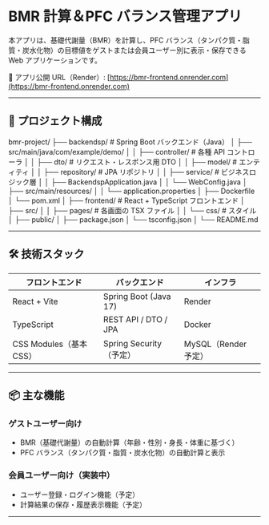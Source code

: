 # BMR 計算＆PFC バランス管理アプリ

本アプリは、基礎代謝量（BMR）を計算し、PFC バランス（タンパク質・脂質・炭水化物）の目標値をゲストまたは会員ユーザー別に表示・保存できる Web アプリケーションです。

🔗 アプリ公開 URL（Render）: [https://bmr-frontend.onrender.com](https://bmr-frontend.onrender.com)

---

## 📁 プロジェクト構成

bmr-project/
├── backendsp/ # Spring Boot バックエンド（Java）
│ ├── src/main/java/com/example/demo/
│ │ ├── controller/ # 各種 API コントローラ
│ │ ├── dto/ # リクエスト・レスポンス用 DTO
│ │ ├── model/ # エンティティ
│ │ ├── repository/ # JPA リポジトリ
│ │ ├── service/ # ビジネスロジック層
│ │ ├── BackendspApplication.java
│ │ └── WebConfig.java
│ ├── src/main/resources/
│ │ └── application.properties
│ ├── Dockerfile
│ └── pom.xml
│
├── frontend/ # React + TypeScript フロントエンド
│ ├── src/
│ │ ├── pages/ # 各画面の TSX ファイル
│ │ └── css/ # スタイル
│ ├── public/
│ ├── package.json
│ └── tsconfig.json
│
└── README.md

---

## 🛠 技術スタック

| フロントエンド          | バックエンド            | インフラ             |
| ----------------------- | ----------------------- | -------------------- |
| React + Vite            | Spring Boot (Java 17)   | Render               |
| TypeScript              | REST API / DTO / JPA    | Docker               |
| CSS Modules（基本 CSS） | Spring Security（予定） | MySQL（Render 予定） |

---

## 📦 主な機能

### ゲストユーザー向け

- BMR（基礎代謝量）の自動計算（年齢・性別・身長・体重に基づく）
- PFC バランス（タンパク質・脂質・炭水化物）の自動計算と表示

### 会員ユーザー向け（実装中）

- ユーザー登録・ログイン機能（予定）
- 計算結果の保存・履歴表示機能（予定）

---

<!-- ## 🚀 セットアップ方法

### フロントエンド起動

```bash
cd frontend
npm install
npm run dev -->
